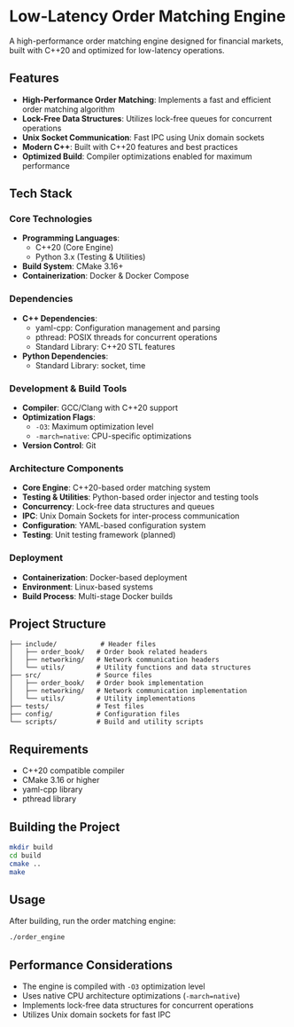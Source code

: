# Low-Latency Order Matching Engine

A high-performance order matching engine designed for financial markets, built with C++20 and optimized for low-latency operations.

## Features

- **High-Performance Order Matching**: Implements a fast and efficient order matching algorithm
- **Lock-Free Data Structures**: Utilizes lock-free queues for concurrent operations
- **Unix Socket Communication**: Fast IPC using Unix domain sockets
- **Modern C++**: Built with C++20 features and best practices
- **Optimized Build**: Compiler optimizations enabled for maximum performance

## Tech Stack

### Core Technologies
- **Programming Languages**:
  - C++20 (Core Engine)
  - Python 3.x (Testing & Utilities)
- **Build System**: CMake 3.16+
- **Containerization**: Docker & Docker Compose

### Dependencies
- **C++ Dependencies**:
  - yaml-cpp: Configuration management and parsing
  - pthread: POSIX threads for concurrent operations
  - Standard Library: C++20 STL features
- **Python Dependencies**:
  - Standard Library: socket, time

### Development & Build Tools
- **Compiler**: GCC/Clang with C++20 support
- **Optimization Flags**:
  - `-O3`: Maximum optimization level
  - `-march=native`: CPU-specific optimizations
- **Version Control**: Git

### Architecture Components
- **Core Engine**: C++20-based order matching system
- **Testing & Utilities**: Python-based order injector and testing tools
- **Concurrency**: Lock-free data structures and queues
- **IPC**: Unix Domain Sockets for inter-process communication
- **Configuration**: YAML-based configuration system
- **Testing**: Unit testing framework (planned)

### Deployment
- **Containerization**: Docker-based deployment
- **Environment**: Linux-based systems
- **Build Process**: Multi-stage Docker builds

## Project Structure

```
├── include/           # Header files
│   ├── order_book/   # Order book related headers
│   ├── networking/   # Network communication headers
│   └── utils/        # Utility functions and data structures
├── src/              # Source files
│   ├── order_book/   # Order book implementation
│   ├── networking/   # Network communication implementation
│   └── utils/        # Utility implementations
├── tests/            # Test files
├── config/           # Configuration files
└── scripts/          # Build and utility scripts
```

## Requirements

- C++20 compatible compiler
- CMake 3.16 or higher
- yaml-cpp library
- pthread library

## Building the Project

```bash
mkdir build
cd build
cmake ..
make
```

## Usage

After building, run the order matching engine:

```bash
./order_engine
```

## Performance Considerations

- The engine is compiled with `-O3` optimization level
- Uses native CPU architecture optimizations (`-march=native`)
- Implements lock-free data structures for concurrent operations
- Utilizes Unix domain sockets for fast IPC

